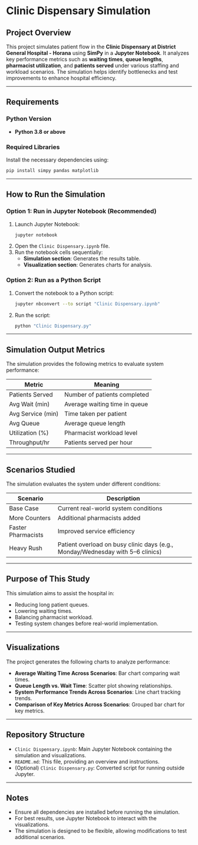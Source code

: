 # Clinic Dispensary Simulation

## Project Overview
This project simulates patient flow in the **Clinic Dispensary at District General Hospital - Horana** using **SimPy** in a **Jupyter Notebook**. It analyzes key performance metrics such as **waiting times**, **queue lengths**, **pharmacist utilization**, and **patients served** under various staffing and workload scenarios. The simulation helps identify bottlenecks and test improvements to enhance hospital efficiency.

---

## Requirements

### Python Version
- **Python 3.8 or above**

### Required Libraries
Install the necessary dependencies using:

```bash
pip install simpy pandas matplotlib
```

---

## How to Run the Simulation

### Option 1: Run in Jupyter Notebook (Recommended)
1. Launch Jupyter Notebook:
   ```bash
   jupyter notebook
   ```
2. Open the `Clinic Dispensary.ipynb` file.
3. Run the notebook cells sequentially:
   - **Simulation section**: Generates the results table.
   - **Visualization section**: Generates charts for analysis.

### Option 2: Run as a Python Script
1. Convert the notebook to a Python script:
   ```bash
   jupyter nbconvert --to script "Clinic Dispensary.ipynb"
   ```
2. Run the script:
   ```bash
   python "Clinic Dispensary.py"
   ```

---

## Simulation Output Metrics
The simulation provides the following metrics to evaluate system performance:

| **Metric**            | **Meaning**                              |
|-----------------------|------------------------------------------|
| Patients Served       | Number of patients completed             |
| Avg Wait (min)        | Average waiting time in queue            |
| Avg Service (min)     | Time taken per patient                   |
| Avg Queue             | Average queue length                     |
| Utilization (%)        | Pharmacist workload level                |
| Throughput/hr         | Patients served per hour                 |

---

## Scenarios Studied
The simulation evaluates the system under different conditions:

| **Scenario**           | **Description**                                      |
|------------------------|-----------------------------------------------------|
| Base Case              | Current real-world system conditions                |
| More Counters          | Additional pharmacists added                        |
| Faster Pharmacists     | Improved service efficiency                         |
| Heavy Rush             | Patient overload on busy clinic days (e.g., Monday/Wednesday with 5–6 clinics) |

---

## Purpose of This Study
This simulation aims to assist the hospital in:
- Reducing long patient queues.
- Lowering waiting times.
- Balancing pharmacist workload.
- Testing system changes before real-world implementation.

---

## Visualizations
The project generates the following charts to analyze performance:
- **Average Waiting Time Across Scenarios**: Bar chart comparing wait times.
- **Queue Length vs. Wait Time**: Scatter plot showing relationships.
- **System Performance Trends Across Scenarios**: Line chart tracking trends.
- **Comparison of Key Metrics Across Scenarios**: Grouped bar chart for key metrics.

---

## Repository Structure
- `Clinic Dispensary.ipynb`: Main Jupyter Notebook containing the simulation and visualizations.
- `README.md`: This file, providing an overview and instructions.
- (Optional) `Clinic Dispensary.py`: Converted script for running outside Jupyter.

---

## Notes
- Ensure all dependencies are installed before running the simulation.
- For best results, use Jupyter Notebook to interact with the visualizations.
- The simulation is designed to be flexible, allowing modifications to test additional scenarios.

